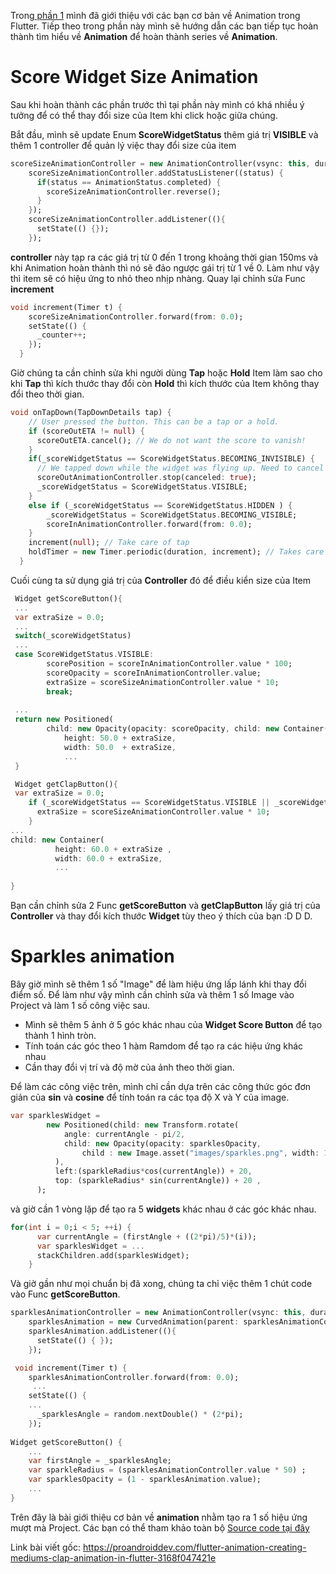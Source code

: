 Trong[ phần 1](https://viblo.asia/p/flutter-animation-creating-mediums-clap-animation-in-flutter-63vKj9md52R) mình đã giới thiệu với các bạn cơ bản về Animation trong Flutter.
Tiếp theo trong phần này mình sẽ hướng dẫn các bạn tiếp tục hoàn thành tìm hiểu về **Animation** để hoàn thành series về **Animation**.

# Score Widget Size Animation

Sau khi hoàn thành các phần trước thì tại phần này mình có khá nhiều ý tưởng để có thể thay đổi size của  Item khi click hoặc giữa chúng. 

Bắt đầu, mình sẽ update Enum **ScoreWidgetStatus**  thêm giá trị **VISIBLE** và thêm 1 controller để quản lý việc thay đổi size của item

```Dart
scoreSizeAnimationController = new AnimationController(vsync: this, duration: new Duration(milliseconds: 150));
    scoreSizeAnimationController.addStatusListener((status) {
      if(status == AnimationStatus.completed) {
        scoreSizeAnimationController.reverse();
      }
    });
    scoreSizeAnimationController.addListener((){
      setState(() {});
    });
```


**controller** này tạp ra các giá trị từ 0 đến 1 trong khoảng thời gian 150ms và khi Animation hoàn thành thì nó sẽ đảo ngược gái trị từ 1 về 0. Làm như vậy thì item sẽ có hiệu ứng to nhỏ  theo nhịp nhàng. Quay lại chỉnh sửa Func **increment**

```Dart
void increment(Timer t) {
    scoreSizeAnimationController.forward(from: 0.0);
    setState(() {
      _counter++;
    });
  }
```

Giờ chúng ta cần chỉnh sửa khi người dùng **Tap** hoặc **Hold** Item làm sao cho khi **Tap** thì kích thước thay đổi còn **Hold** thì kích thước của Item không thay đổi theo thời gian.
```Dart
void onTapDown(TapDownDetails tap) {
    // User pressed the button. This can be a tap or a hold.
    if (scoreOutETA != null) {
      scoreOutETA.cancel(); // We do not want the score to vanish!
    }
    if(_scoreWidgetStatus == ScoreWidgetStatus.BECOMING_INVISIBLE) {
      // We tapped down while the widget was flying up. Need to cancel that animation.
      scoreOutAnimationController.stop(canceled: true);
      _scoreWidgetStatus = ScoreWidgetStatus.VISIBLE;
    }
    else if (_scoreWidgetStatus == ScoreWidgetStatus.HIDDEN ) {
        _scoreWidgetStatus = ScoreWidgetStatus.BECOMING_VISIBLE;
        scoreInAnimationController.forward(from: 0.0);
    }
    increment(null); // Take care of tap
    holdTimer = new Timer.periodic(duration, increment); // Takes care of hold
  }
```


Cuối cùng ta sử dụng giá trị của **Controller** đó để điều kiển size của Item

```Dart
 Widget getScoreButton(){
 ...
 var extraSize = 0.0;
 ...
 switch(_scoreWidgetStatus)
 ...
 case ScoreWidgetStatus.VISIBLE:
        scorePosition = scoreInAnimationController.value * 100;
        scoreOpacity = scoreInAnimationController.value;
        extraSize = scoreSizeAnimationController.value * 10;
        break;
        
 ...
 return new Positioned(
        child: new Opacity(opacity: scoreOpacity, child: new Container(
            height: 50.0 + extraSize,
            width: 50.0  + extraSize,
            ...
 }
```

```Dart
 Widget getClapButton(){
 var extraSize = 0.0;
    if (_scoreWidgetStatus == ScoreWidgetStatus.VISIBLE || _scoreWidgetStatus == ScoreWidgetStatus.BECOMING_VISIBLE) {
      extraSize = scoreSizeAnimationController.value * 10;
    }
...
child: new Container(
          height: 60.0 + extraSize ,
          width: 60.0 + extraSize,
          ...
          
}
```

Bạn cần chỉnh sửa 2 Func  **getScoreButton** và **getClapButton** lấy giá trị của **Controller** và thay đổi kích thước **Widget** tùy theo ý thích của bạn :D D D.

# Sparkles animation

Bây giờ mình sẽ thêm 1 số "Image" để làm hiệu ứng lấp lánh khi thay đổi điểm số. Để làm như vậy mình cần chỉnh sửa và thêm 1 số Image vào Project và làm 1 số công việc sau.

- Mình sẽ thêm 5 ảnh ở 5 góc khác nhau của **Widget Score Button** để tạo thành 1 hình tròn.
- Tính toán các góc theo 1 hàm Ramdom để tạo ra các hiệu ứng khác nhau
- Cần thay đổi vị trí và độ mờ của ảnh theo thời gian.


Để làm các công việc trên, mình chỉ cần dựa trên các công thức góc đơn giản của **sin** và **cosine** để tính toán ra các tọa độ X và Y của image.

```Dart
var sparklesWidget =
        new Positioned(child: new Transform.rotate(
            angle: currentAngle - pi/2,
            child: new Opacity(opacity: sparklesOpacity,
                child : new Image.asset("images/sparkles.png", width: 14.0, height: 14.0, ))
          ),
          left:(sparkleRadius*cos(currentAngle)) + 20,
          top: (sparkleRadius* sin(currentAngle)) + 20 ,
      );
```

và giờ cần 1 vòng lặp để tạo ra 5 **widgets** khác nhau ở các góc khác nhau.

```Dart
for(int i = 0;i < 5; ++i) {
      var currentAngle = (firstAngle + ((2*pi)/5)*(i));
      var sparklesWidget = ...
      stackChildren.add(sparklesWidget);
    }
```

Và giờ gần như mọi chuẩn bị đã xong, chúng ta chỉ việc thêm 1 chút code vào Func **getScoreButton**.

```Dart
sparklesAnimationController = new AnimationController(vsync: this, duration: duration);
    sparklesAnimation = new CurvedAnimation(parent: sparklesAnimationController, curve: Curves.easeIn);
    sparklesAnimation.addListener((){
      setState(() { });
    });

 void increment(Timer t) {
    sparklesAnimationController.forward(from: 0.0);
     ...
    setState(() {
    ...
      _sparklesAngle = random.nextDouble() * (2*pi);
    });
     
Widget getScoreButton() {
    ...
    var firstAngle = _sparklesAngle;
    var sparkleRadius = (sparklesAnimationController.value * 50) ;
    var sparklesOpacity = (1 - sparklesAnimation.value);
    ...
} 
```

Trên đây là bài giới thiệu cơ bản về **animation** nhằm tạo ra 1 số hiệu ứng mượt mà Project. Các bạn có thể tham khảo toàn bộ [Source code tại đây](https://github.com/Kartik1607/FlutterUI/tree/master/MediumClapAnimation/medium_clap)

Link bài viết gốc: https://proandroiddev.com/flutter-animation-creating-mediums-clap-animation-in-flutter-3168f047421e